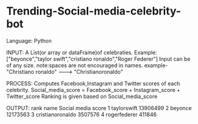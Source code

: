 # Trending-Social-media-celebrity-bot
Language: Python

INPUT:
  A List(or array or dataFrame)of celebraties.
  Example:["beyonce","taylor swift","cristiano ronaldo","Roger Federer"]
  Input can be of any size.
  note:spaces are not encouraged in names.
     example- "Christiano ronaldo" ---> "Christianoronaldo" 
  
PROCESS:
  Computes Facebook,Instagram and Twitter scores of each celebrity. 
  Social_media_score = Facebook_score + Instagram_score + Twitter_score
  Ranking is given based on Social_media_score

OUTPUT:
  rank              name  Social media score
     1       taylorswift            13906499
     2           beyonce            12173563
     3  cristianoronaldo             3507576
     4      rogerfederer              411846
